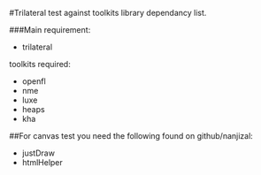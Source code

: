 #Trilateral test against toolkits library dependancy list.

###Main requirement:
- trilateral

toolkits required:

- openfl
- nme
- luxe
- heaps
- kha

##For canvas test you need the following found on github/nanjizal:

- justDraw
- htmlHelper